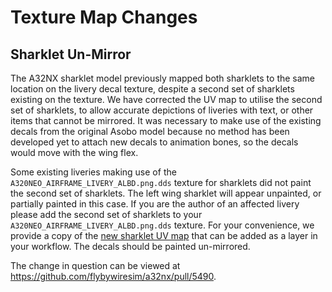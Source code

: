 # Texture Map Changes

## Sharklet Un-Mirror

The A32NX sharklet model previously mapped both sharklets to the same location on the livery decal texture, despite a second set of sharklets existing on the texture. We have corrected the UV map to utilise the second set of sharklets, to allow accurate depictions of liveries with text, or other items that cannot be mirrored. It was necessary to make use of the existing decals from the original Asobo model because no method has been developed yet to attach new decals to animation bones, so the decals would move with the wing flex.

Some existing liveries making use of the `A320NEO_AIRFRAME_LIVERY_ALBD.png.dds` texture for sharklets did not paint the second set of sharklets. The left wing sharklet will appear unpainted, or partially painted in this case. If you are the author of an affected livery  please add the second set of sharklets to your `A320NEO_AIRFRAME_LIVERY_ALBD.png.dds` texture. For your convenience, we provide a copy of the [new sharklet UV map](../assets/a32nx-dev/sharklet_uv_4k.png) that can be added as a layer in your workflow. The decals should be painted un-mirrored.

The change in question can be viewed at https://github.com/flybywiresim/a32nx/pull/5490.
